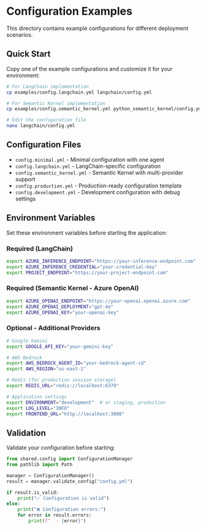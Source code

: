 # Configuration Examples

This directory contains example configurations for different deployment scenarios.

## Quick Start

Copy one of the example configurations and customize it for your environment:

```bash
# For LangChain implementation
cp examples/config.langchain.yml langchain/config.yml

# For Semantic Kernel implementation  
cp examples/config.semantic_kernel.yml python_semantic_kernel/config.yml

# Edit the configuration file
nano langchain/config.yml
```

## Configuration Files

- `config.minimal.yml` - Minimal configuration with one agent
- `config.langchain.yml` - LangChain-specific configuration
- `config.semantic_kernel.yml` - Semantic Kernel with multi-provider support
- `config.production.yml` - Production-ready configuration template
- `config.development.yml` - Development configuration with debug settings

## Environment Variables

Set these environment variables before starting the application:

### Required (LangChain)
```bash
export AZURE_INFERENCE_ENDPOINT="https://your-inference-endpoint.com"
export AZURE_INFERENCE_CREDENTIAL="your-credential-key"
export PROJECT_ENDPOINT="https://your-project-endpoint.com"
```

### Required (Semantic Kernel - Azure OpenAI)
```bash
export AZURE_OPENAI_ENDPOINT="https://your-openai.openai.azure.com"
export AZURE_OPENAI_DEPLOYMENT="gpt-4o"
export AZURE_OPENAI_KEY="your-openai-key"
```

### Optional - Additional Providers
```bash
# Google Gemini
export GOOGLE_API_KEY="your-gemini-key"

# AWS Bedrock
export AWS_BEDROCK_AGENT_ID="your-bedrock-agent-id"
export AWS_REGION="us-east-1"

# Redis (for production session storage)
export REDIS_URL="redis://localhost:6379"

# Application settings
export ENVIRONMENT="development"  # or staging, production
export LOG_LEVEL="INFO"
export FRONTEND_URL="http://localhost:3000"
```

## Validation

Validate your configuration before starting:

```python
from shared.config import ConfigurationManager
from pathlib import Path

manager = ConfigurationManager()
result = manager.validate_config("config.yml")

if result.is_valid:
    print("✅ Configuration is valid")
else:
    print("❌ Configuration errors:")
    for error in result.errors:
        print(f"  - {error}")
```
